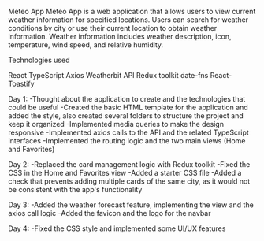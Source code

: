 Meteo App
Meteo App is a web application that allows users to view current weather information for specified locations. Users can search for weather conditions by city or use their current location to obtain weather information. Weather information includes weather description, icon, temperature, wind speed, and relative humidity.

Technologies used

React
TypeScript
Axios
Weatherbit API
Redux toolkit
date-fns
React-Toastify

Day 1:
-Thought about the application to create and the technologies that could be useful
-Created the basic HTML template for the application and added the style, also created several folders to structure the project and keep it organized
-Implemented media queries to make the design responsive
-Implemented axios calls to the API and the related TypeScript interfaces
-Implemented the routing logic and the two main views (Home and Favorites)

Day 2:
-Replaced the card management logic with Redux toolkit
-Fixed the CSS in the Home and Favorites view
-Added a starter CSS file
-Added a check that prevents adding multiple cards of the same city, as it would not be consistent with the app's functionality

Day 3:
-Added the weather forecast feature, implementing the view and the axios call logic
-Added the favicon and the logo for the navbar

Day 4:
-Fixed the CSS style and implemented some UI/UX features
